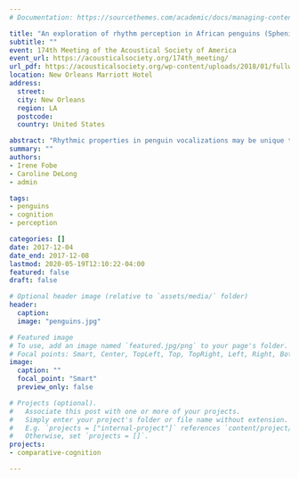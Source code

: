 ```yaml
---
# Documentation: https://sourcethemes.com/academic/docs/managing-content/

title: "An exploration of rhythm perception in African penguins (Spheniscus demersus)"
subtitle: ""
event: 174th Meeting of the Acoustical Society of America
event_url: https://acousticalsociety.org/174th_meeting/
url_pdf: https://acousticalsociety.org/wp-content/uploads/2018/01/fullweek-small.pdf
location: New Orleans Marriott Hotel
address:
  street:
  city: New Orleans
  region: LA
  postcode:
  country: United States

abstract: "Rhythmic properties in penguin vocalizations may be unique to individuals. Rhythm perception is a cognitive ability previously thought to be exclusive to vocal-learning species who have the neurological complexities required to mimic conspecific and heterospecific vocalizations. Discovering rhythm perception in penguins would provide insight on penguins’ ability to recognize kin using auditory cues, and discount theories constraining rhythm perception to vocal-learning animals. The goal of this study was to learn if African penguins (*Spheniscus demersus*) could perceive changes in rhythm using a habituation-dishabituation paradigm. Subjects were 32–38 African penguins housed at the Seneca Park Zoo in Rochester, NY. Penguins were played four rhythms at 4 kHz and head turns per bird were counted in 24 sessions. Each session was composed of ten familiarization trials followed by six test trials that alternated between the familiar and novel rhythm. The number of head turns per bird did not significantly increase from the last three familiarization trials to the first novel test trial. Results were inconclusive in showing evidence for auditory rhythm perception in penguins. This may be because subjects met the habituation criterion in only 9 out of 24 sessions. More research on auditory rhythm perception in penguins is needed."
summary: ""
authors:
- Irene Fobe
- Caroline DeLong
- admin

tags:
- penguins
- cognition
- perception

categories: []
date: 2017-12-04
date_end: 2017-12-08
lastmod: 2020-05-19T12:10:22-04:00
featured: false
draft: false

# Optional header image (relative to `assets/media/` folder)
header:
  caption:
  image: "penguins.jpg"

# Featured image
# To use, add an image named `featured.jpg/png` to your page's folder.
# Focal points: Smart, Center, TopLeft, Top, TopRight, Left, Right, BottomLeft, Bottom, BottomRight.
image:
  caption: ""
  focal_point: "Smart"
  preview_only: false

# Projects (optional).
#   Associate this post with one or more of your projects.
#   Simply enter your project's folder or file name without extension.
#   E.g. `projects = ["internal-project"]` references `content/project/deep-learning/index.md`.
#   Otherwise, set `projects = []`.
projects:
- comparative-cognition

---
```

